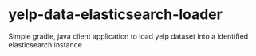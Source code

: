 # yelp-data-elasticsearch-loader
Simple gradle, java client application to load yelp dataset into a identified elasticsearch instance
